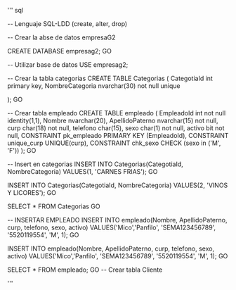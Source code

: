 ''' sql
 
 -- Lenguaje SQL-LDD (create, alter, drop)

 -- Crear la abse de datos empresaG2

 CREATE DATABASE empresag2;
 GO

 -- Utilizar base de datos
USE empresag2;

-- Crear la tabla categorias
CREATE TABLE Categorias
(
CategotiaId int primary key,
NombreCategoria nvarchar(30) not null unique

);
GO

-- Crear tabla empleado
CREATE TABLE empleado
(
EmpleadoId int not null identity(1,1),
Nombre nvarchar(20),
ApellidoPaterno nvarchar(15) not null,
curp char(18) not null,
telefono char(15),
sexo char(1) not null,
activo bit not null,
CONSTRAINT pk_empleado
PRIMARY KEY (EmpleadoId),
CONSTRAINT unique_curp
UNIQUE(curp),
CONSTRAINT chk_sexo
CHECK (sexo in ('M', 'F'))
);
GO

-- Insert en categorias
INSERT INTO Categorias(CategotiaId, NombreCategoria)
VALUES(1, 'CARNES FRIAS');
GO

INSERT INTO Categorias(CategotiaId, NombreCategoria)
VALUES(2, 'VINOS Y LICORES');
GO

SELECT * FROM Categorias
GO

-- INSERTAR EMPLEADO
INSERT INTO empleado(Nombre, ApellidoPaterno, curp, telefono, sexo, activo)
VALUES('Mico','Panfilo', 'SEMA123456789', '5520119554', 'M', 1);
GO

INSERT INTO empleado(Nombre, ApellidoPaterno, curp, telefono, sexo, activo)
VALUES('Mico','Panfilo', 'SEMA123456789', '5520119554', 'M', 1);
GO

SELECT * FROM empleado;
GO
-- Crear tabla Cliente

'''